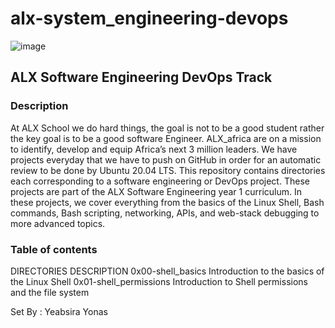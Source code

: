 # alx-system_engineering-devops
![image](https://theme.zdassets.com/theme_assets/10239256/98866ff0a3053e616c8ebe9458e8c1fc4b2d67e2.jpg)
## ALX Software Engineering DevOps Track
### Description
At ALX School we do hard things, the goal is not to be a good student rather the key goal is to be a good software Engineer. ALX_africa are on a mission to identify, develop and equip Africa’s next 3 million leaders. We have projects everyday that we have to push on GitHub in order for an automatic review to be done by Ubuntu 20.04 LTS. This repository contains directories each corresponding to a software engineering or DevOps project. These projects are part of the ALX Software Engineering year 1 curriculum. In these projects, we cover everything from the basics of the Linux Shell, Bash commands, Bash scripting, networking, APIs, and web-stack debugging to more advanced topics.

### Table of contents
DIRECTORIES	DESCRIPTION
0x00-shell_basics	Introduction to the basics of the Linux Shell
0x01-shell_permissions	Introduction to Shell permissions and the file system

Set By : Yeabsira Yonas
